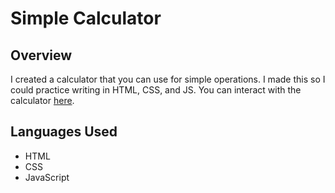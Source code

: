 # Simple Calculator

## Overview
I created a calculator that you can use for simple operations. 
I made this so I could practice writing in HTML, CSS, and JS.
You can interact with the calculator [here](https://0322wendy.github.io/simple-calculator/).

## Languages Used
* HTML
* CSS
* JavaScript
